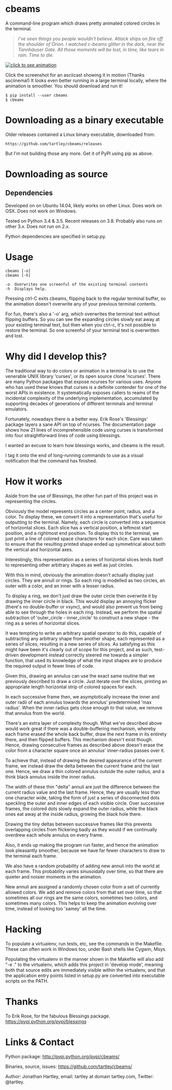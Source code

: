 # cbeams

A command-line program which draws pretty animated colored circles in the
terminal.

> *I've seen things you people wouldn't believe. Attack ships on fire off the
> shoulder of Orion. I watched c-beams glitter in the dark, near the
> Tannhäuser Gate. All those moments will be lost, in time, like tears in
> rain. Time to die.*

[![click to see animation](screenshots/cbeams.png)](https://asciinema.org/a/141032)

Click the screenshot for an asciicast showing it in motion (Thanks asciinema!)
It looks even better running in a large terminal locally, where the animation
is smoother. You should download and run it!

    $ pip install --user cbeams
    $ cbeams

# Downloading as a binary executable

Older releases contained a Linux binary executable, downloaded from:

    https://github.com/tartley/cbeams/releases

But I'm not building those any more. Get it of PyPI using pip as above.

# Downloading as source

## Dependencies

Developed on on Ubuntu 14.04, likely works on other Linux.
Does work on OSX.
Does not work on Windows.

Tested on Python 3.4 & 3.5. Recent releases on 3.8.
Probably also runs on other 3.x.
Does not run on 2.x.

Python dependencies are specified in setup.py.

# Usage

    cbeams [-o]
    cbeams [-h]

    -o  Overwrites one screenful of the existing terminal contents
    -h  Displays help.

Pressing ctrl-C exits cbeams, flipping back to the regular terminal buffer, so
the animation doesn't overwrite any of your previous terminal contents.

For fun, there's also a '-o' arg, which overwrites the terminal text without
flipping buffers. So you can see the expanding circles slowly eat away at your
existing terminal text, but then when you ctrl-c, it's not possible to restore
the terminal. So one screenful of your terminal text is overwritten and lost.

# Why did I develop this?

The traditional way to do colors or animation in a terminal is to use the
venerable UNIX library 'curses', or its open source clone 'ncurses'. There are
many Python packages that expose ncurses for various uses. Anyone who has used
these knows that curses is a definite contender for one of the worst APIs in
existence. It systematically exposes callers to reams of the incidental
complexity of the underlying implementation, accumulated by supporting decades
of generations of different terminals and terminal emulators.

Fortunately, nowadays there is a better way. Erik Rose's 'Blessings' package
layers a sane API on top of ncurses. The documentation page shows how 21 lines
of incomprehensible code using curses is transformed into four straightforward
lines of code using blessings.

I wanted an excuse to learn how blessings works, and cbeams is the result.

I tag it onto the end of long-running commands to use as a visual notification
that the command has finished.

# How it works

Aside from the use of Blessings, the other fun part of this project was in
representing the circles.

Obviously the model represents circles as a center point, radius, and a color.
To display these, we convert it into a representation that's useful for
outputting to the terminal. Namely, each circle is converted into a sequence of
horizontal slices. Each slice has a vertical position, a leftmost start
position, and a rightmost end position. To display this to the terminal, we
just print a line of colored space characters for each slice. Care was taken to
ensure that the resulting printed shape ended up symmetrical about both the
vertical and horizontal axes.

Interestingly, this representation as a series of horizontal slices lends
itself to representing other arbitrary shapes as well as just circles.

With this in mind, obviously the animation doesn't actually display just
circles. They are annuli or rings. So each ring is modelled as two circles, an
outer with a color, and an inner with a lesser radius.

To display a ring, we don't just draw the outer circle then overwrite it by
drawing the inner circle in black. This would display an annoying flicker
(there's no double-buffer or vsync), and would also prevent us from being able
to see through the holes in each ring. Instead, we perform the spatial
subtraction of 'outer_circle - inner_circle' to construct a new shape - the
ring as a series of horizontal slices.

It was tempting to write an arbitrary spatial operator to do this, capable of
subtracting any arbitrary shape from another shape, each represented as a
series of slices, resulting in a new series of slices. As satisfying as this
might have been it's clearly out of scope for this project, and as such,
test-driven development instead correctly steered me towards a simpler
function, that used its knowledge of what the input shapes are to produce the
required output in fewer lines of code.

Given this, drawing an annulus can use the exact same routine that we
previously described to draw a circle. Just iterate over the slices, printing
an appropriate length horizontal strip of colored spaces for each.

In each successive frame then, we asymptotically increase the inner and outer
radii of each annulus towards the annulus' predetermined 'max radius'. When the
inner radius gets close enough to that value, we remove that annulus from the
world.

There's an extra layer of complexity though. What we've described above would
work great if there was a double-buffering mechanism, whereby each frame erased
the whole back buffer, draw the next frame in its entirety there, and then
flipped buffers. This mechanism doesn't exist though. Hence, drawing
consecutive frames as described above doesn't erase the color from a character
square once an annulus' inner-radius passes over it.

To achieve that, instead of drawing the desired appearance of the current
frame, we instead draw the delta between the current frame and the last one.
Hence, we draw a thin colored annulus outside the outer radius, and a think
black annulus inside the inner radius.

The width of these thin "delta" annuli are just the difference between the
current radius value and the last frame. Hence, they are usually less than one
character wide, taking the form of just a series of disconnected dots speckling
the outer and inner edges of each visible circle. Over successive frames, the
colored dots slowly expand the outer radius, while the black ones eat away at
the inside radius, growing the black hole there.

Drawing the tiny deltas between successive frames like this prevents
overlapping circles from flickering badly as they would if we continually
overdrew each whole annulus on every frame.

Also, it ends up making the program run faster, and hence the animation
look pleasantly smoother, because we have far fewer characters to draw to
the terminal each frame.

We also have a random probability of adding new annuli into the world at each
frame. This probability varies sinusoidally over time, so that there are
quieter and noisier moments in the animation.

New annuli are assigned a randomly chosen color from a set of currently allowed
colors. We add and remove colors from that set over time, so that sometimes all
our rings are the same colors, sometimes two colors, and sometimes many colors.
This helps to keep the animation evolving over time, instead of looking too
'samey' all the time. 

# Hacking

To populate a virtualenv, run tests, etc, see the commands in the Makefile.
These can often work in Windows too, under Bash shells like Cygwin, Msys.

Populating the virtualenv in the manner shown in the Makefile will also
add "-e ." to the virtualenv, which adds this project in 'develop mode',
meaning both that source edits are immediately visible within the virtualenv,
and that the application entry points listed in setup.py are converted into
executable scripts on the PATH.

# Thanks

To Erik Rose, for the fabulous Blessings package.
https://pypi.python.org/pypi/blessings

# Links & Contact

Python package: http://pypi.python.org/pypi/cbeams/

Binaries, source, issues: https://github.com/tartley/cbeams/

Author: Jonathan Hartley, email: tartley at domain tartley.com, Twitter: @tartley.

